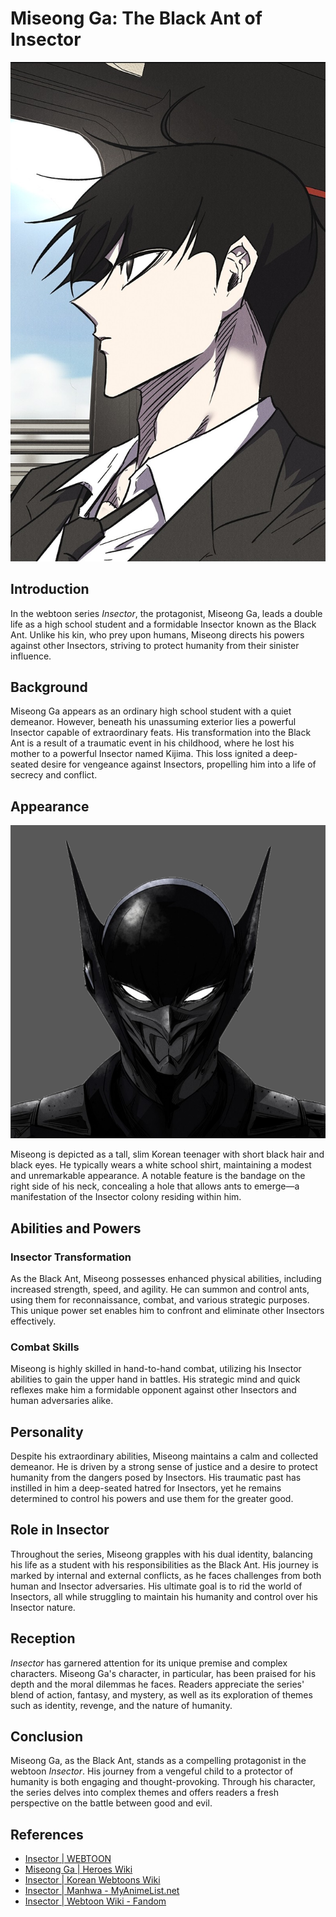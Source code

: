 # Miseong Ga: The Black Ant of Insector

![Miseong Ga](pages/people/miseong/images/Human.png)

## Introduction

In the webtoon series *Insector*, the protagonist, Miseong Ga, leads a double life as a high school student and a formidable Insector known as the Black Ant. Unlike his kin, who prey upon humans, Miseong directs his powers against other Insectors, striving to protect humanity from their sinister influence. 

## Background

Miseong Ga appears as an ordinary high school student with a quiet demeanor. However, beneath his unassuming exterior lies a powerful Insector capable of extraordinary feats. His transformation into the Black Ant is a result of a traumatic event in his childhood, where he lost his mother to a powerful Insector named Kijima. This loss ignited a deep-seated desire for vengeance against Insectors, propelling him into a life of secrecy and conflict.

## Appearance

![Miseong Ga](pages/people/miseong/images/Black_Ant.png)

Miseong is depicted as a tall, slim Korean teenager with short black hair and black eyes. He typically wears a white school shirt, maintaining a modest and unremarkable appearance. A notable feature is the bandage on the right side of his neck, concealing a hole that allows ants to emerge—a manifestation of the Insector colony residing within him.

## Abilities and Powers

### Insector Transformation

As the Black Ant, Miseong possesses enhanced physical abilities, including increased strength, speed, and agility. He can summon and control ants, using them for reconnaissance, combat, and various strategic purposes. This unique power set enables him to confront and eliminate other Insectors effectively.

### Combat Skills

Miseong is highly skilled in hand-to-hand combat, utilizing his Insector abilities to gain the upper hand in battles. His strategic mind and quick reflexes make him a formidable opponent against other Insectors and human adversaries alike.

## Personality

Despite his extraordinary abilities, Miseong maintains a calm and collected demeanor. He is driven by a strong sense of justice and a desire to protect humanity from the dangers posed by Insectors. His traumatic past has instilled in him a deep-seated hatred for Insectors, yet he remains determined to control his powers and use them for the greater good.

## Role in Insector

Throughout the series, Miseong grapples with his dual identity, balancing his life as a student with his responsibilities as the Black Ant. His journey is marked by internal and external conflicts, as he faces challenges from both human and Insector adversaries. His ultimate goal is to rid the world of Insectors, all while struggling to maintain his humanity and control over his Insector nature.

## Reception

*Insector* has garnered attention for its unique premise and complex characters. Miseong Ga's character, in particular, has been praised for his depth and the moral dilemmas he faces. Readers appreciate the series' blend of action, fantasy, and mystery, as well as its exploration of themes such as identity, revenge, and the nature of humanity.

## Conclusion

Miseong Ga, as the Black Ant, stands as a compelling protagonist in the webtoon *Insector*. His journey from a vengeful child to a protector of humanity is both engaging and thought-provoking. Through his character, the series delves into complex themes and offers readers a fresh perspective on the battle between good and evil.

## References

- [Insector | WEBTOON](https://www.webtoons.com/en/action/insector/list?title_no=6129)
- [Miseong Ga | Heroes Wiki](https://hero.fandom.com/wiki/Miseong_Ga)
- [Insector | Korean Webtoons Wiki](https://koreanwebtoons.fandom.com/wiki/Insector)
- [Insector | Manhwa - MyAnimeList.net](https://myanimelist.net/manga/167509/Insector)
- [Insector | Webtoon Wiki - Fandom](https://webtoon.fandom.com/wiki/Insector)